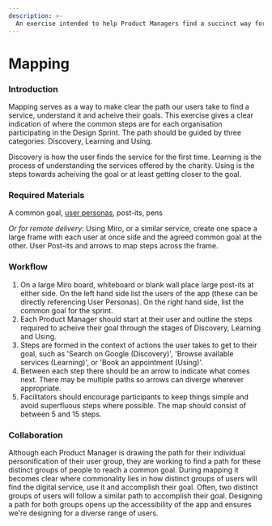 ```yaml
---
description: >-
  An exercise intended to help Product Managers find a succinct way for their users to reach their goal.
---
```


# Mapping

### Introduction

Mapping serves as a way to make clear the path our users take to find a service, understand it and acheive their goals. This exercise gives a clear indication of where the common steps are for each organisation participating in the Design Sprint. The path should be guided by three categories: Discovery, Learning and Using.

Discovery is how the user finds the service for the first time.
Learning is the process of understanding the services offered by the charity.
Using is the steps towards acheiving the goal or at least getting closer to the goal.

### Required Materials

A common goal, [user personas](./user-personas/README.md), post-its, pens

_Or for remote delivery:_ Using Miro, or a similar service, create one space a large frame with each user at once side and the agreed common goal at the other. User Post-its and arrows to map steps across the frame.

### Workflow

1. On a large Miro board, whiteboard or blank wall place large post-its at either side. On the left hand side list the users of the app (these can be directly referencing User Personas). On the right hand side, list the common goal for the sprint.
1. Each Product Manager should start at their user and outline the steps required to acheive their goal through the stages of Discovery, Learning and Using.
1. Steps are formed in the context of actions the user takes to get to their goal, such as 'Search on Google (Discovery)', 'Browse available services (Learning)', or 'Book an appointment (Using)'.
1. Between each step there should be an arrow to indicate what comes next. There may be multiple paths so arrows can diverge wherever appropriate.
1. Facilitators should encourage participants to keep things simple and avoid superfluous steps where possible. The map should consist of between 5 and 15 steps.

### Collaboration

Although each Product Manager is drawing the path for their individual personification of their user group, they are working to find a path for these distinct groups of people to reach a common goal. During mapping it becomes clear where commonality lies in how distinct groups of users will find the digital service, use it and accomplish their goal. Often, two distinct groups of users will follow a similar path to accomplish their goal. Designing a path for both groups opens up the accessibility of the app and ensures we're designing for a diverse range of users.
